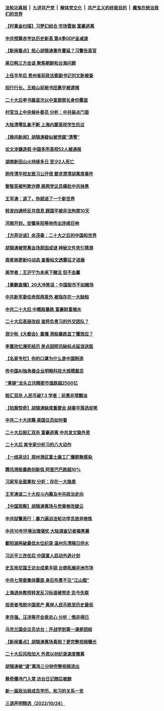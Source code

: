 ####  [法轮功真相](../../../../basic/blob/master/README.md?t=10270001) &nbsp;|&nbsp; [九评共产党](../../../../9ping.md/blob/master/README.md?t=10270001) &nbsp;|&nbsp; [解体党文化](../../../../jtdwh.md/blob/master/README.md?t=10270001)  &nbsp;|&nbsp; [共产主义的终极目的](../../../../gczydzjmd.md/blob/master/README.md?t=10270001) &nbsp;|&nbsp; [魔鬼在统治我们的世界](../../../../mgztzwmdsj.md/blob/master/README.md?t=10270001) 

#### [【时事金扫描】习梦幻组合 市场雪崩 富豪逃离](../pages/nsc413/n13853270.md?t=10270001) 

#### [中共预算赤字达历史新高 第4季GDP呈减速](../pages/nsc413/n13853163.md?t=10270001) 

#### [【新闻看点】担心胡锦涛事件蔓延？习警告高官](../pages/nsc413/n13852674.md?t=10270001) 

#### [美日韩三方会谈 聚焦朝鲜和台海问题](../pages/nsc413/n13853237.md?t=10270001) 

#### [上任半年后 贵州省前政法委副书记刘文新被查](../pages/nsc413/n13853212.md?t=10270001) 

#### [招行行长、王岐山前秘书田惠宇被逮捕](../pages/nsc413/n13853116.md?t=10270001) 

#### [二十大后李书磊首次以中宣部部长身份露面](../pages/nsc413/n13853203.md?t=10270001) 

#### [村官当上中央候补委员 分析：中共装点门面](../pages/nsc413/n13853127.md?t=10270001) 



#### [大陆清零乱象不断 上海内蒙高校学生抗议](../pages/nsc413/n13852968.md?t=10270001) 

#### [【晚间新闻】胡锦涛疑似被党媒“清零”](../pages/nsc413/n13852382.md?t=10270001) 

#### [论文涉嫌造假 中国多所高校52人被通报](../pages/nsc413/n13852990.md?t=10270001) 

#### [湖南新田山火持续多日 至少2人死亡](../pages/nsc413/n13852880.md?t=10270001) 

#### [网传清华校友致习公开信 要求澄清胡离席事件](../pages/nsc413/n13852835.md?t=10270001) 

#### [黎智英被判欺诈罪 美两党议员痛批中共抹黑](../pages/nsc413/n13852892.md?t=10270001) 

#### [王军涛：退了，你就进了一个新世界](../pages/nsc413/n13852887.md?t=10270001) 


#### [转发四通桥反共信息 顾国平被非法拘禁10天](../pages/nsc413/n13852888.md?t=10270001) 

#### [河南开封、安徽阜阳等地传出连续巨响](../pages/nsc413/n13852855.md?t=10270001) 

#### [【方菲访谈】余茂春：二十大之后的中国和世界](../pages/nsc413/n13852740.md?t=10270001) 

#### [胡锦涛被带离会场原因成谜 神秘文件夹引猜测](../pages/nsc413/n13852746.md?t=10270001) 

#### [周星驰更新IG动态 查看帖文透露征才进展](../pages/nsc413/n13852782.md?t=10270001) 

#### [美学者：王沪宁为未来下赌注 但不会赢](../pages/nsc413/n13852618.md?t=10270001) 

#### [【秦鹏直播】20大冷笑话：中国股市不如赌场](../pages/nsc413/n13852776.md?t=10270001) 

#### [中共新军委任命现两意外 被指存在一大缺陷](../pages/nsc413/n13852629.md?t=10270001) 

#### [中共二十大后 中概股暴跌 富豪财富缩水](../pages/nsc413/n13852737.md?t=10270001) 

#### [二十大后高层改组 谁将负责习的外交团队？](../pages/nsc413/n13852729.md?t=10270001) 

#### [郑少秋《大都会》重播 港股暴跌显丁蟹效应？](../pages/nsc413/n13852747.md?t=10270001) 

#### [李嘉欣忆濒死经历 差点因短讯缺标点延误送医](../pages/nsc413/n13852727.md?t=10270001) 

#### [【名家专栏】你的口罩为什么是中国制造](../pages/nsc413/n13852536.md?t=10270001) 

#### [传中国AI独角兽企业明略科技大规模裁员](../pages/nsc413/n13852723.md?t=10270001) 

#### [“果链”龙头立讯精密市值跌超2500亿](../pages/nsc413/n13852699.md?t=10270001) 

#### [股汇双杀 人民币破7.3 学者：前景非常黯淡](../pages/nsc413/n13852668.md?t=10270001) 

#### [【拍案惊奇】胡锦涛缺席重要会 胡春华落选却笑](../pages/nsc413/n13852619.md?t=10270001) 

#### [中共二十大闭幕 美国议员如何看](../pages/nsc413/n13852701.md?t=10270001) 

#### [二十大后股汇双杀 富豪逃离 中共发文稳外资](../pages/nsc413/n13852474.md?t=10270001) 

#### [二十大后 美专家分析习的八大动作](../pages/nsc413/n13852651.md?t=10270001) 

#### [【一线采访】郑州港区富士康工厂爆群聚感染 ](../pages/nsc413/n13852484.md?t=10270001) 

#### [腾讯港股暴跌创新低 阿里巴巴跌超10%](../pages/nsc413/n13852635.md?t=10270001) 

#### [习家军全面掌权 分析：存在一大隐患](../pages/nsc413/n13852543.md?t=10270001) 

#### [王军涛谈二十大权斗内幕及中共政治走向](../pages/nsc413/n13852512.md?t=10270001) 

#### [【中国观察】胡锦涛离场与党章修改疑云](../pages/nsc413/n13852377.md?t=10270001) 

#### [中共狱警恶行：暴力逼迫法轮功学员放弃修炼](../pages/nsc413/n13851207.md?t=10270001) 

#### [中共10年环境治理堪忧 大陆调查记者揭黑幕](../pages/nsc413/n13852469.md?t=10270001) 

#### [鄱阳湖再破最低水位纪录 温州乐清隔日供水](../pages/nsc413/n13852258.md?t=10270001) 

#### [习近平三连任后 中国富人启动外逃计划](../pages/nsc413/n13852407.md?t=10270001) 

#### [史瓦帝尼国王访台成果丰硕 台商拓展非洲市场](../pages/nsc413/n13852200.md?t=10270001) 

#### [中共七常委集体露面 身后布景不见“江山图”](../pages/nsc413/n13852367.md?t=10270001) 

#### [上海退休教师转发反习标语被带走 迄今失联](../pages/nsc413/n13852403.md?t=10270001) 

#### [投资者甩脱中国资产 离岸人民币跌至历史最低](../pages/nsc413/n13852379.md?t=10270001) 

#### [李克强、汪洋等开会表忠心 分析：情非得已](../pages/nsc413/n13852331.md?t=10270001) 


#### [乌克兰国会议员访台：开战学到第一课是团结](../pages/nsc413/n13852308.md?t=10270001) 

#### [【新闻看点】胡锦涛离场真相？更完整视频曝光](../pages/nsc413/n13851865.md?t=10270001) 

#### [二十大后风险加大 外资以创纪录速度撤离](../pages/nsc413/n13852213.md?t=10270001) 

#### [胡锦涛被“请”离场三分钟完整视频流出](../pages/nsc413/n13852163.md?t=10270001) 

#### [蔡奇爆冷门入常 访台日记随后被删](../pages/nsc413/n13852198.md?t=10270001) 

#### [新一届政治局成员学历、和习的关系一览](../pages/nsc413/n13852149.md?t=10270001) 

#### [三退声明精选（2022/10/24）](../pages/nsc413/n13852215.md?t=10270001) 


